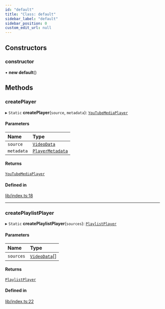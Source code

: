 ```yaml
---
id: "default"
title: "Class: default"
sidebar_label: "default"
sidebar_position: 0
custom_edit_url: null
---
```


## Constructors

### constructor

• **new default**()

## Methods

### createPlayer

▸ `Static` **createPlayer**(`source`, `metadata`): [`YouTubeMediaPlayer`](YouTubeMediaPlayer.md)

#### Parameters

| Name | Type |
| :------ | :------ |
| `source` | [`VideoData`](../interfaces/VideoData.md) |
| `metadata` | [`PlayerMetadata`](../interfaces/PlayerMetadata.md) |

#### Returns

[`YouTubeMediaPlayer`](YouTubeMediaPlayer.md)

#### Defined in

[lib/index.ts:18](https://github.com/RedstoneWizard08/YouTubePlayer/blob/592ae14/lib/index.ts#L18)

___

### createPlaylistPlayer

▸ `Static` **createPlaylistPlayer**(`sources`): [`PlaylistPlayer`](PlaylistPlayer.md)

#### Parameters

| Name | Type |
| :------ | :------ |
| `sources` | [`VideoData`](../interfaces/VideoData.md)[] |

#### Returns

[`PlaylistPlayer`](PlaylistPlayer.md)

#### Defined in

[lib/index.ts:22](https://github.com/RedstoneWizard08/YouTubePlayer/blob/592ae14/lib/index.ts#L22)
